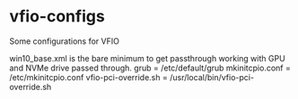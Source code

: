 # vfio-configs
Some configurations for VFIO

win10_base.xml is the bare minimum to get passthrough working with GPU and NVMe drive passed through.
grub = /etc/default/grub
mkinitcpio.conf = /etc/mkinitcpio.conf
vfio-pci-override.sh = /usr/local/bin/vfio-pci-override.sh
